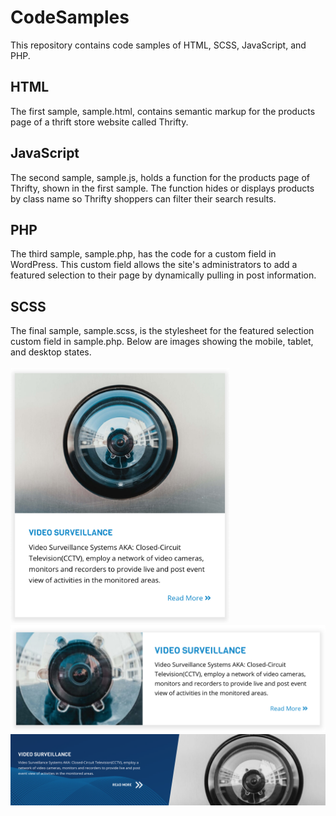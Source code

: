# CodeSamples
This repository contains code samples of HTML, SCSS, JavaScript, and PHP.

<h2>HTML</h2>
The first sample, sample.html, contains semantic markup for the products page of a thrift store website called Thrifty.

<h2>JavaScript</h2>
The second sample, sample.js, holds a function for the products page of Thrifty, shown in the first sample. The function hides or displays products by class name so Thrifty shoppers can filter their search results.<br/>

<h2>PHP</h2>
The third sample, sample.php, has the code for a custom field in WordPress. This custom field allows the site's administrators to add a featured selection to their page by dynamically pulling in post information. 

<h2>SCSS</h2>
The final sample, sample.scss, is the stylesheet for the featured selection custom field in sample.php. Below are images showing the mobile, tablet, and desktop states. <br/>
<br/>
<img alt="mobile" src="https://github.com/rachelingram/CodeSamples/blob/master/images/mobile.png" width="350px"/>
<img alt="tablet" src="https://github.com/rachelingram/CodeSamples/blob/master/images/tablet.png" width="750px"/><br/>
<img alt="desktop" src="https://github.com/rachelingram/CodeSamples/blob/master/images/desktop.png" /><br/>


